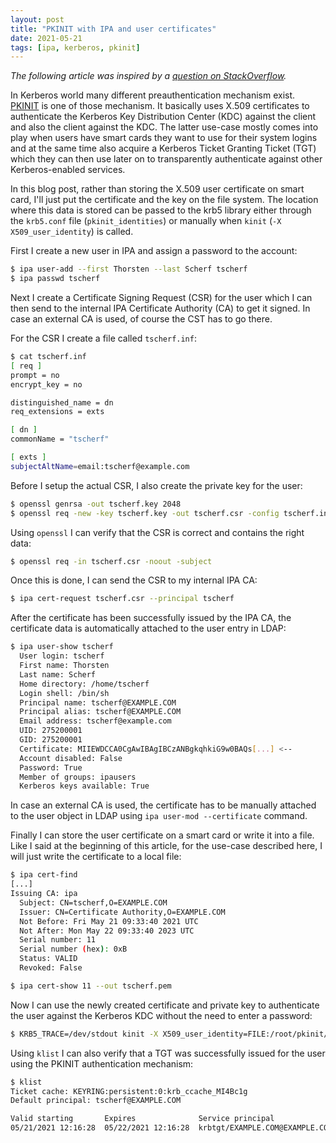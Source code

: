 ```yaml
---
layout: post
title: "PKINIT with IPA and user certificates"
date: 2021-05-21
tags: [ipa, kerberos, pkinit]
---
```


*The following article was inspired by a [question on
StackOverflow](https://access.redhat.com/documentation/en-us/red_hat_enterprise_linux/8/html/configuring_and_managing_identity_management/conf-certmap-idm_configuring-and-managing-idm).*

In Kerberos world many different preauthentication mechanism exist.
[PKINIT](https://datatracker.ietf.org/doc/html/rfc4556) is one of those
mechanism. It basically uses X.509 certificates to authenticate the Kerberos
Key Distribution Center (KDC) against the client and also the client against
the KDC. The latter use-case mostly comes into play when users have smart cards
they want to use for their system logins and at the same time also acquire a
Kerberos Ticket Granting Ticket (TGT) which they can then use later on to
transparently authenticate against other Kerberos-enabled services.

In this blog post, rather than storing the X.509 user certificate on smart
card, I'll just put the certificate and the key on the file system. The
location where this data is stored can be passed to the krb5 library either
through the `krb5.conf` file (`pkinit_identities`) or manually when `kinit`
(`-X X509_user_identity`) is called.

First I create a new user in IPA and assign a password to the account:

```bash
$ ipa user-add --first Thorsten --last Scherf tscherf
$ ipa passwd tscherf
```

Next I create a Certificate Signing Request (CSR) for the user which I can
then send to the internal IPA Certificate Authority (CA) to get it signed. In
case an external CA is used, of course the CST has to go there.

For the CSR I create a file called `tscherf.inf`:

```bash
$ cat tscherf.inf
[ req ]
prompt = no
encrypt_key = no

distinguished_name = dn
req_extensions = exts

[ dn ]
commonName = "tscherf"

[ exts ]
subjectAltName=email:tscherf@example.com
```

Before I setup the actual CSR, I also create the private key for the user:

```bash
$ openssl genrsa -out tscherf.key 2048
$ openssl req -new -key tscherf.key -out tscherf.csr -config tscherf.inf
```

Using `openssl` I can verify that the CSR is correct and contains the right
data:

```bash
$ openssl req -in tscherf.csr -noout -subject
```

Once this is done, I can send the CSR to my internal IPA CA:

```bash
$ ipa cert-request tscherf.csr --principal tscherf
```

After the certificate has been successfully issued by the IPA CA, the
certificate data is automatically attached to the user entry in LDAP:

```bash
$ ipa user-show tscherf
  User login: tscherf
  First name: Thorsten
  Last name: Scherf
  Home directory: /home/tscherf
  Login shell: /bin/sh
  Principal name: tscherf@EXAMPLE.COM
  Principal alias: tscherf@EXAMPLE.COM
  Email address: tscherf@example.com
  UID: 275200001
  GID: 275200001
  Certificate: MIIEWDCCA0CgAwIBAgIBCzANBgkqhkiG9w0BAQs[...] <--
  Account disabled: False
  Password: True
  Member of groups: ipausers
  Kerberos keys available: True
```

In case an external CA is used, the certificate has to be manually attached to the
user object in LDAP using `ipa user-mod --certificate` command.

Finally I can store the user certificate on a smart card or write it into a
file. Like I said at the beginning of this article, for the use-case described
here, I will just write the certificate to a local file:

```bash
$ ipa cert-find
[...]
Issuing CA: ipa
  Subject: CN=tscherf,O=EXAMPLE.COM
  Issuer: CN=Certificate Authority,O=EXAMPLE.COM
  Not Before: Fri May 21 09:33:40 2021 UTC
  Not After: Mon May 22 09:33:40 2023 UTC
  Serial number: 11
  Serial number (hex): 0xB
  Status: VALID
  Revoked: False

$ ipa cert-show 11 --out tscherf.pem
```

Now I can use the newly created certificate and private key to authenticate
the user against the Kerberos KDC without the need to enter a password:

```bash
$ KRB5_TRACE=/dev/stdout kinit -X X509_user_identity=FILE:/root/pkinit/tscherf.pem,/root/pkinit/tscherf.key tscherf
```
<script src="https://gist.github.com/tscherf/7623486d72a7dc8a52aea72aff07f29c.js"></script>

Using `klist` I can also verify that a TGT was successfully issued for the
user using the PKINIT authentication mechanism:

```bash
$ klist
Ticket cache: KEYRING:persistent:0:krb_ccache_MI4Bc1g
Default principal: tscherf@EXAMPLE.COM

Valid starting       Expires              Service principal
05/21/2021 12:16:28  05/22/2021 12:16:28  krbtgt/EXAMPLE.COM@EXAMPLE.COM
```




